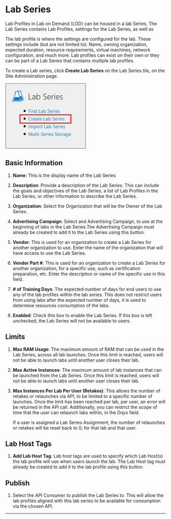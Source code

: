 # Lab Series

Lab Profiles in Lab on Demand (LOD) can be housed in a lab Series. The Lab Series contains Lab Profiles, settings for the Lab Series, as well as 

The lab profile is where the settings are configured for the lab. These settings include (but are not limited to): Name, owning organization, expected duration, resource requirements, virtual machines, network configuration, and much more. Lab profiles can exist on their own or they can be part of a Lab Series that contains multiple lab profiles. 

To create a Lab series, click **Create Lab Series** on the Lab Series tile, on the Site Administration page.

![Create a Lab Series](images/create-lab-series.png)

## Basic Information 

1. **Name**: This is the display name of the Lab Series

1. **Description**: Provide a description of the Lab Series. This can include the goals and objectives of the Lab Series, a list of Lab Profiles in the Lab Series, or other information to describe the Lab Series. 

1. **Organization**: Select the Organization that will be the Owner of the Lab Series. 

1. **Advertising Campaign**: Select and Advertising Campaign, to use at the beginning of labs in the Lab Series.The Advertising Campaign must already be created to add it to the Lab Series using this button.

1. **Vendor**: This is used for an organization to create a Lab Series for another organization to use. Enter the name of the organization that will have access to use the Lab Series.

1. **Vendor Part #**: This is used for an organization to create a Lab Series for another organization, for a specific use, such as certification preparation, etc. Enter the description or name of the specific use in this field. 

1. **# of Training Days**: The expected number of days for end users to use any of the lab profiles within the lab series. This does not restrict users from using labs after the expected number of days, it is used to determine resources consumption of the labs.

1. **Enabled**: Check this box to enable the Lab Series. If this box is left unchecked, the Lab Series will not be available to users.

## Limits

1. **Max RAM Usage**: The maximum amount of RAM that can be used in the Lab Series, across all lab launches. Once this limit is reached, users will not be able to launch labs until another user closes their lab.


1. **Max Active Instances**: The maximum amount of lab instances that can be launched from the Lab Series. Once this limit is reached, users will not be able to launch labs until another user closes their lab.

1. **Max Instances Per Lab Per User (Retakes)**: This allows the number of retakes or relaunches via API, to be limited to a specific number of launches. Once the limit has been reached per lab, per user, an error will be returned in the API call. Additionally, you can restrict the scope of time that the user can relaunch labs within, in the _Days_ field.

    If a user is assigned a Lab Series Assignment, the number of relaunches or retakes will be reset back to 0, for that lab and that user.

## Lab Host Tags

1. **Add Lab Host Tag**: Lab host tags are used to specify which Lab Host(s) the lab profile will use when users launch the lab. The Lab Host tag must already be created to add it to the lab profile using this button.

## Publish

<!--
1. Select the API Consumer to publish the Lab Series to. This will allow the lab profiles aligned with this lab series to be available for consumption via the chosen API.

For organizations that have proprietary content, an option is available to designate a person to have the permission to publish a lab series to the respective API consumer. After an organization designates someone to publish to their API, future requests to LODS to publish a lab series will be a billable service. Permission to publish to the API consumer will be provided on-request from an administrator of the organization. 
-->

1. Select the API Consumer to publish the Lab Series to. This will allow the lab profiles aligned with this lab series to be available for consumption via the chosen API.



---------


